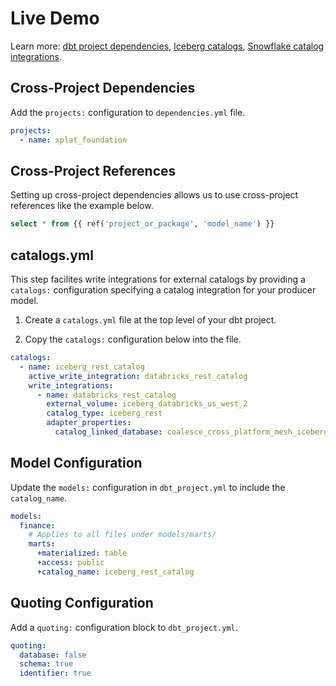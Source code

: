 # Live Demo
Learn more: [dbt project dependencies](https://docs.getdbt.com/docs/mesh/govern/project-dependencies), [Iceberg catalogs](https://docs.getdbt.com/docs/mesh/iceberg/about-catalogs), [Snowflake catalog integrations](https://docs.getdbt.com/docs/mesh/iceberg/snowflake-iceberg-support).


## Cross-Project Dependencies
Add the `projects:` configuration to `dependencies.yml` file. 

```yml
projects:
  - name: xplat_foundation
```
## Cross-Project References
Setting up cross-project dependencies allows us to use cross-project references like the example below. 

```sql
select * from {{ ref('project_or_package', 'model_name') }}
```

## catalogs.yml
This step facilites write integrations for external catalogs by providing a `catalogs:` configuration specifying a catalog integration for your producer model.

1. Create a `catalogs.yml` file at the top level of your dbt project. 

2. Copy the `catalogs:` configuration below into the file.

```yml
catalogs:
  - name: iceberg_rest_catalog
    active_write_integration: databricks_rest_catalog
    write_integrations: 
      - name: databricks_rest_catalog
        external_volume: iceberg_databricks_us_west_2
        catalog_type: iceberg_rest
        adapter_properties:
          catalog_linked_database: coalesce_cross_platform_mesh_iceberg
```

## Model Configuration
Update the `models:` configuration in `dbt_project.yml` to include the `catalog_name`.

```yml
models:
  finance:
    # Applies to all files under models/marts/
    marts:
      +materialized: table
      +access: public
      +catalog_name: iceberg_rest_catalog

```

## Quoting Configuration
Add a `quoting:` configuration block to `dbt_project.yml`. 

```yml
quoting:
  database: false
  schema: true
  identifier: true
```
